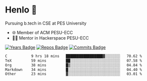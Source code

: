 
# Henlo 🌊

Pursuing b.tech in CSE at PES University

 - 🌐 Member of ACM PESU-ECC
 - 👨‍💻 Mentor in Hackerspace PESU-ECC

 [![Years Badge](https://badges.pufler.dev/years/bwaklog)](https://badges.pufler.dev) 
 [![Repos Badge](https://badges.pufler.dev/repos/bwaklog)](https://badges.pufler.dev)
 [![Commits Badge](https://badges.pufler.dev/commits/monthly/bwaklog)](https://badges.pufler.dev)

<!--START_SECTION:waka-->

```txt
C           9 hrs 18 mins   █████████████████▓░░░░░░░   70.62 %
TeX         59 mins         ██░░░░░░░░░░░░░░░░░░░░░░░   07.58 %
Org         38 mins         █▒░░░░░░░░░░░░░░░░░░░░░░░   04.84 %
Markdown    34 mins         █░░░░░░░░░░░░░░░░░░░░░░░░   04.40 %
Other       23 mins         ▓░░░░░░░░░░░░░░░░░░░░░░░░   03.01 %
```

<!--END_SECTION:waka-->
